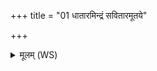 +++
title = "01 धातारमिन्द्रं सवितारमूतये"

+++
<details><summary>मूलम् (WS)</summary>

धातारमिन्द्रं सवितारमूतये हुवे देवाङ् अमृतान् मर्त्यः सन् ।  
श्रेष्ठो नो वसवो धत्त धाम्नि मा रधाम द्विषते मो अरातये ॥ १ ॥
</details>